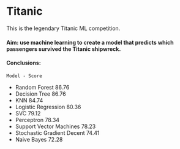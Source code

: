# Titanic

This is the legendary Titanic ML competition.

#### Aim: use machine learning to create a model that predicts which passengers survived the Titanic shipwreck.

#### Conclusions: 
`Model - Score`
- Random Forest	86.76
- Decision Tree	86.76
- KNN	84.74
- Logistic Regression	80.36
-  SVC	79.12
- Perceptron	78.34
- Support Vector Machines	78.23
- Stochastic Gradient Decent	74.41
- Naive Bayes	72.28
